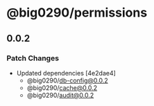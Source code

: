 # @big0290/permissions

## 0.0.2

### Patch Changes

- Updated dependencies [4e2dae4]
  - @big0290/db-config@0.0.2
  - @big0290/cache@0.0.2
  - @big0290/audit@0.0.2
